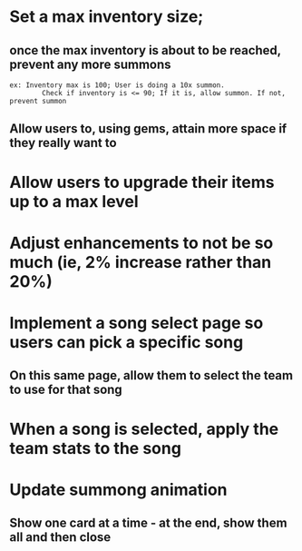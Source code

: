 # Set a max inventory size;
## once the max inventory is about to be reached, prevent any more summons
    ex: Inventory max is 100; User is doing a 10x summon.
            Check if inventory is <= 90; If it is, allow summon. If not, prevent summon
## Allow users to, using gems, attain more space if they really want to

# Allow users to upgrade their items up to a max level

# Adjust enhancements to not be so much (ie, 2% increase rather than 20%)

# Implement a song select page so users can pick a specific song
## On this same page, allow them to select the team to use for that song

# When a song is selected, apply the team stats to the song

# Update summong animation
## Show one card at a time - at the end, show them all and then close